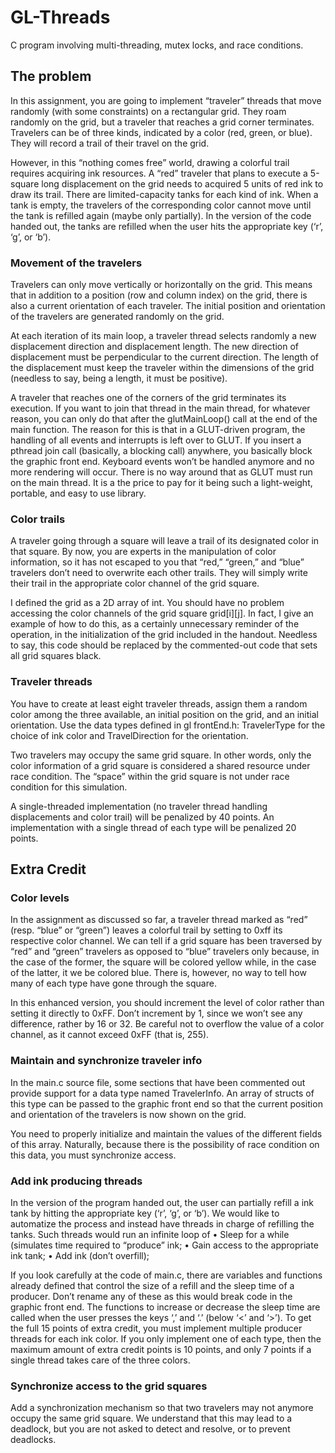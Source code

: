 # GL-Threads
C program involving multi-threading, mutex locks, and race conditions.

## The problem
In this assignment, you are going to implement “traveler” threads that move randomly (with some
constraints) on a rectangular grid. They roam randomly on the grid, but a traveler that reaches a
grid corner terminates. Travelers can be of three kinds, indicated by a color (red, green, or blue).
They will record a trail of their travel on the grid.

However, in this “nothing comes free” world, drawing a colorful trail requires acquiring ink
resources. A “red” traveler that plans to execute a 5-square long displacement on the grid needs
to acquired 5 units of red ink to draw its trail. There are limited-capacity tanks for each kind of
ink. When a tank is empty, the travelers of the corresponding color cannot move until the tank is
refilled again (maybe only partially). In the version of the code handed out, the tanks are refilled
when the user hits the appropriate key (‘r’, ‘g’, or ‘b’).

### Movement of the travelers
Travelers can only move vertically or horizontally on the grid. This means that in addition to a
position (row and column index) on the grid, there is also a current orientation of each traveler.
The initial position and orientation of the travelers are generated randomly on the grid.

At each iteration of its main loop, a traveler thread selects randomly a new displacement direction and displacement length. The new direction of displacement must be perpendicular to the
current direction. The length of the displacement must keep the traveler within the dimensions of
the grid (needless to say, being a length, it must be positive).

A traveler that reaches one of the corners of the grid terminates its execution. If you want to join
that thread in the main thread, for whatever reason, you can only do that after the glutMainLoop()
call at the end of the main function. The reason for this is that in a GLUT-driven program, the
handling of all events and interrupts is left over to GLUT. If you insert a pthread join call
(basically, a blocking call) anywhere, you basically block the graphic front end. Keyboard events
won’t be handled anymore and no more rendering will occur. There is no way around that as GLUT
must run on the main thread. It is a the price to pay for it being such a light-weight, portable, and
easy to use library.

### Color trails
A traveler going through a square will leave a trail of its designated color in that square. By now,
you are experts in the manipulation of color information, so it has not escaped to you that “red,”
“green,” and “blue” travelers don’t need to overwrite each other trails. They will simply write their
trail in the appropriate color channel of the grid square.

I defined the grid as a 2D array of int. You should have no problem accessing the color
channels of the grid square grid[i][j]. In fact, I give an example of how to do this, as a
certainly unnecessary reminder of the operation, in the initialization of the grid included in the
handout. Needless to say, this code should be replaced by the commented-out code that sets all
grid squares black.

### Traveler threads
You have to create at least eight traveler threads, assign them a random color among the three
available, an initial position on the grid, and an initial orientation. Use the data types defined in
gl frontEnd.h: TravelerType for the choice of ink color and TravelDirection for
the orientation.

Two travelers may occupy the same grid square. In other words, only the color information of
a grid square is considered a shared resource under race condition. The “space” within the grid
square is not under race condition for this simulation.

A single-threaded implementation (no traveler thread handling displacements and color trail)
will be penalized by 40 points. An implementation with a single thread of each type will be
penalized 20 points.

## Extra Credit

### Color levels
In the assignment as discussed so far, a traveler thread marked as “red” (resp. “blue” or “green”)
leaves a colorful trail by setting to 0xff its respective color channel. We can tell if a grid square
has been traversed by “red” and “green” travelers as opposed to “blue” travelers only because, in
the case of the former, the square will be colored yellow while, in the case of the latter, it we be
colored blue. There is, however, no way to tell how many of each type have gone through the
square.

In this enhanced version, you should increment the level of color rather than setting it directly
to 0xFF. Don’t increment by 1, since we won’t see any difference, rather by 16 or 32. Be careful
not to overflow the value of a color channel, as it cannot exceed 0xFF (that is, 255).

### Maintain and synchronize traveler info
In the main.c source file, some sections that have been commented out provide support for a data
type named TravelerInfo. An array of structs of this type can be passed to the graphic front
end so that the current position and orientation of the travelers is now shown on the grid.

You need to properly initialize and maintain the values of the different fields of this array.
Naturally, because there is the possibility of race condition on this data, you must synchronize
access.

### Add ink producing threads
In the version of the program handed out, the user can partially refill a ink tank by hitting the
appropriate key (‘r’, ‘g’, or ‘b’). We would like to automatize the process and instead have
threads in charge of refilling the tanks. Such threads would run an infinite loop of
• Sleep for a while (simulates time required to “produce” ink;
• Gain access to the appropriate ink tank;
• Add ink (don’t overfill);

If you look carefully at the code of main.c, there are variables and functions already defined that
control the size of a refill and the sleep time of a producer. Don’t rename any of these as this would
break code in the graphic front end. The functions to increase or decrease the sleep time are called
when the user presses the keys ‘,’ and ‘.’ (below ‘<’ and ‘>’). To get the full 15 points of extra
credit, you must implement multiple producer threads for each ink color. If you only implement
one of each type, then the maximum amount of extra credit points is 10 points, and only 7 points
if a single thread takes care of the three colors.

### Synchronize access to the grid squares
Add a synchronization mechanism so that two travelers may not anymore occupy the same grid
square. We understand that this may lead to a deadlock, but you are not asked to detect and resolve,
or to prevent deadlocks.
